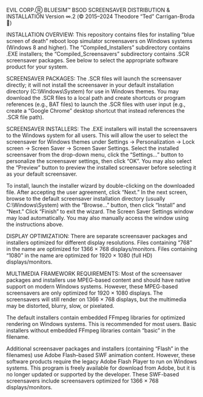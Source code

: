EVIL CORP.Ⓡ BLUESIM™ BSOD SCREENSAVER DISTRIBUTION & INSTALLATION
Version ∞.2 (© 2015–2024 Theodore “Ted” Carrigan-Broda 💯) 

INSTALLATION OVERVIEW: This repository contains files for installing “blue screen of death” reboot loop simulator screensavers on Windows systems (Windows 8 and higher). The “Compiled_Installers” subdirectory contains .EXE installers; the “Compiled_Screensavers” subdirectory contains .SCR screensaver packages. See below to select the appropriate software product for your system.

SCREENSAVER PACKAGES: The .SCR files will launch the screensaver directly; it will not install the screensaver in your default installation directory (C:\Windows\System\) for use in Windows themes. You may download the .SCR files to a local path and create shortcuts or program references (e.g., BAT files) to launch the .SCR files with user input (e.g., create a “Google Chrome” desktop shortcut that instead references the .SCR file path).

SCREENSAVER INSTALLERS: The .EXE installers will install the screensavers to the Windows system for all users. This will allow the user to select the screensaver for Windows themes under Settings → Personalization → Lock screen → Screen Saver → Screen Saver Settings. Select the installed screensaver from the drop-down menu, click the “Settings…” button to personalize the screensaver settings, then click “OK”. You may also select the “Preview” button to preview the installed screensaver before selecting it as your default screensaver.

To install, launch the installer wizard by double-clicking on the downloaded file. After accepting the user agreement, click “Next.” In the next screen, browse to the default screensaver installation directory (usually C:\Windows\System) with the “Browse…” button, then click “Install” and “Next.” Click “Finish” to exit the wizard. The Screen Saver Settings window may load automatically. You may also manually access the window using the instructions above.

DISPLAY OPTIMIZATION: There are separate screensaver packages and installers optimized for different display resolutions. Files containing “768” in the name are optimized for 1366 × 768 displays/monitors. Files containing “1080” in the name are optimized for 1920 × 1080 (full HD) displays/monitors.

MULTIMEDIA FRAMEWORK REQUIREMENTS: Most of the screensaver packages and installers use MPEG-based content and should have native support on modern Windows systems. However, these MPEG-based screensavers are only optimized for 1920 × 1080 displays. The screensavers will still render on 1366 × 768 displays, but the multimedia may be distorted, blurry, slow, or pixelated.

The default installers contain embedded FFmpeg libraries for optimized rendering on Windows systems. This is recommended for most users. Basic installers without embedded FFmpeg libraries contain “basic” in the filename.

Additional screensaver packages and installers (containing “Flash” in the filenames) use Adobe Flash–based SWF animation content. However, these software products require the legacy Adobe Flash Player to run on Windows systems. This program is freely available for download from Adobe, but it is no longer updated or supported by the developer. These SWF-based screensavers include screensavers optimized for 1366 × 768 displays/monitors.
